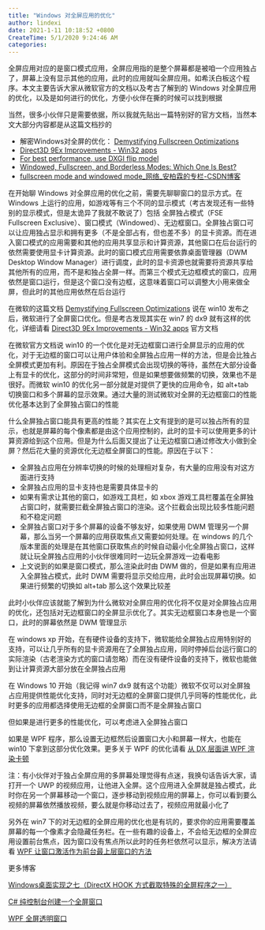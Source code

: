 ```yaml
---
title: "Windows 对全屏应用的优化"
author: lindexi
date: 2021-1-11 10:18:52 +0800
CreateTime: 5/1/2020 9:24:46 AM
categories: 
---
```


全屏应用对应的是窗口模式应用，全屏应用指的是整个屏幕都是被咱一个应用独占了，屏幕上没有显示其他的应用，此时的应用就叫全屏应用。如希沃白板这个程序。本文主要告诉大家从微软官方的文档以及考古了解到的 Windows 对全屏应用的优化，以及是如何进行的优化，方便小伙伴在撕的时候可以找到根据

<!--more-->


<!-- CreateTime:5/1/2020 9:24:46 AM -->



当然，很多小伙伴只是需要依据，所以我就先贴出一篇特别好的官方文档，当然本文大部分内容都是从这篇文档抄的

- 解密Windows对全屏的优化： [Demystifying Fullscreen Optimizations](https://devblogs.microsoft.com/directx/demystifying-full-screen-optimizations/ )
- [Direct3D 9Ex Improvements - Win32 apps](https://docs.microsoft.com/en-us/windows/win32/direct3darticles/direct3d-9ex-improvements )
- [For best performance, use DXGI flip model](https://devblogs.microsoft.com/directx/dxgi-flip-model/ )
- [Windowed, Fullscreen, and Borderless Modes: Which One Is Best?](https://www.makeuseof.com/tag/windowed-fullscreen-borderless-modes/ )
- [fullscreen mode and windowed mode_网络_安柏霖的专栏-CSDN博客](https://blog.csdn.net/toughbro/article/details/82926100 ) 

在开始聊 Windows 对全屏应用的优化之前，需要先聊聊窗口的显示方式。在 Windows 上运行的应用，如游戏等有三个不同的显示模式（考古发现还有一些特别的显示模式，但是太诡异了我就不敢说了）包括 全屏独占模式（FSE Fullscreen Exclusive）、窗口模式（Windowed）、无边框窗口。全屏独占窗口可以让应用独占显示和拥有更多（不是全部占有，但也差不多）的显卡资源。而在进入窗口模式的应用需要和其他的应用共享显示和计算资源，其他窗口在后台运行的依然需要使用显卡计算资源。此时的窗口模式应用需要依靠桌面管理器（DWM Desktop Window Manager）进行调度，此时的显卡资源也就需要将资源共享给其他所有的应用，而不是和独占全屏一样。而第三个模式无边框模式的窗口，应用依然是窗口运行，但是这个窗口没有边框，这意味着窗口可以调整大小用来做全屏，但此时的其他应用依然在后台运行

在微软的这篇文档  [Demystifying Fullscreen Optimizations](https://devblogs.microsoft.com/directx/demystifying-full-screen-optimizations/ ) 说在 win10 发布之后，微软进行了全屏窗口优化。但是考古发现其实在 win7 的 dx9 就有这样的优化，详细请看  [Direct3D 9Ex Improvements - Win32 apps](https://docs.microsoft.com/en-us/windows/win32/direct3darticles/direct3d-9ex-improvements ) 官方文档

在微软官方文档说 win10 的一个优化是对无边框窗口进行全屏显示的应用的优化，对于无边框的窗口可以让用户体验和全屏独占应用一样的方法，但是会比独占全屏模式更加有利。原因在于独占全屏模式会出现切换的等待，虽然在大部分设备上有显卡的优化，这部分的时间非常短，但是如果想要做频繁的切换，效果也不是很好。而微软 win10 的优化另一部分就是对提供了更快的应用命令，如 alt+tab 切换窗口和多个屏幕的显示效果。通过大量的测试微软对全屏的无边框窗口的性能优化基本达到了全屏独占窗口的性能

什么全屏独占窗口能具有更高的性能？其实在上文有提到的是可以独占所有的显示，也就是屏幕的每个像素都是由这个应用控制的，此时的显卡可以使用更多的计算资源给到这个应用。但是为什么后面又提出了让无边框窗口通过修改大小做到全屏？然后花大量的资源优化无边框全屏窗口的性能。原因在于以下：

- 全屏独占应用在分辨率切换的时候的处理相对复杂，有大量的应用没有对这方面进行支持
- 全屏独占应用的显卡支持也是需要具体显卡的
- 如果有需求让其他的窗口，如游戏工具栏，如 xbox 游戏工具栏覆盖在全屏独占窗口时，就需要拦截全屏独占窗口的渲染。这个拦截会出现比较多性能问题和不稳定问题
- 全屏独占窗口对于多个屏幕的设备不够友好，如果使用 DWM 管理另一个屏幕，那么当另一个屏幕的应用获取焦点又需要如何处理。在 windows 的几个版本里面的处理是在其他窗口获取焦点的时候自动最小化全屏独占窗口，这样就让玩全屏独占应用的小伙伴很难同时一边玩全屏游戏一边看电影
- 上文说到的如果是窗口模式，那么渲染此时由 DWM 做的，但是如果有应用进入全屏独占模式，此时 DWM 需要将显示交给应用，此时会出现屏幕切换。如果进行频繁的切换如 alt+tab 那么这个效果比较差

此时小伙伴应该就能了解到为什么微软对全屏应用的优化将不仅是对全屏独占应用的优化，还包括对无边框窗口的全屏显示优化了。其实无边框窗口本身也是一个窗口，此时的屏幕依然是 DWM 管理显示

在 windows xp 开始，在有硬件设备的支持下，微软能给全屏独占应用特别好的支持，可以让几乎所有的显卡资源用在了全屏独占应用，同时停掉后台运行窗口的实际渲染（古老渲染方式的窗口请忽略）而在没有硬件设备的支持下，微软也能做到让计算资源大部分放在全屏独占应用

在 Windows 10 开始（我记得 win7 dx9 就有这个功能）微软不仅可以对全屏独占应用提供性能优化支持，同时对无边框的全屏窗口提供几乎同等的性能优化，此时更多的应用都选择使用无边框的全屏窗口而不是全屏独占窗口

但如果是进行更多的性能优化，可以考虑进入全屏独占窗口

如果是 WPF 程序，那么设置无边框然后设置窗口大小和屏幕一样大，也能在 win10 下拿到这部分优化效果。更多关于 WPF 的优化请看 [从 DX 层面讲 WPF 渲染卡顿](https://blog.lindexi.com/post/%E4%BB%8E-DX-%E5%B1%82%E9%9D%A2%E8%AE%B2-WPF-%E6%B8%B2%E6%9F%93%E5%8D%A1%E9%A1%BF.html )

注：有小伙伴对于独占全屏应用的多屏幕处理觉得有点迷，我换句话告诉大家，请打开一个 UWP 的视频应用，让他进入全屏。这个应用进入全屏就是独占模式，此时你在另一个屏幕移动一个窗口，逐步移动到视频应用的屏幕上，你可以看到要么视频的屏幕依然播放视频，要么就是你移动过去了，视频应用就最小化了

另外在 win7 下的对无边框的全屏应用的优化也是有坑的，要求你的应用需要覆盖屏幕的每一个像素才会隐藏任务栏。在一些有趣的设备上，不会给无边框的全屏应用设置前台焦点，因为窗口没有焦点所以此时的任务栏依然可以显示，解决方法请看 [WPF 让窗口激活作为前台最上层窗口的方法](https://blog.lindexi.com/post/WPF-%E8%AE%A9%E7%AA%97%E5%8F%A3%E6%BF%80%E6%B4%BB%E4%BD%9C%E4%B8%BA%E5%89%8D%E5%8F%B0%E6%9C%80%E4%B8%8A%E5%B1%82%E7%AA%97%E5%8F%A3%E7%9A%84%E6%96%B9%E6%B3%95.html)

更多博客

[Windows桌面实现之七（DirectX HOOK 方式截取特殊的全屏程序之一）](https://blog.csdn.net/fanxiushu/article/details/89363222 )

[C# 纯控制台创建一个全屏窗口](https://blog.lindexi.com/post/C-%E7%BA%AF%E6%8E%A7%E5%88%B6%E5%8F%B0%E5%88%9B%E5%BB%BA%E4%B8%80%E4%B8%AA%E5%85%A8%E5%B1%8F%E7%AA%97%E5%8F%A3.html)

[WPF 全屏透明窗口](https://blog.lindexi.com/post/WPF-%E5%85%A8%E5%B1%8F%E9%80%8F%E6%98%8E%E7%AA%97%E5%8F%A3.html)


